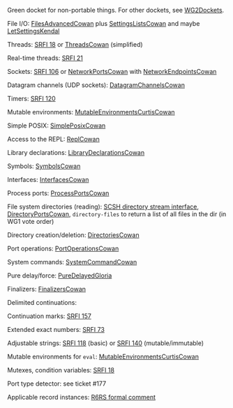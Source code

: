 ﻿Green docket for non-portable things.   For other dockets, see [WG2Dockets](WG2Dockets.md).

File I/O: [FilesAdvancedCowan](FilesAdvancedCowan.md) plus [SettingsListsCowan](SettingsListsCowan.md) and maybe [LetSettingsKendal](LetSettingsKendal.md)

Threads: [SRFI 18](http://srfi.schemers.org/srfi-18/srfi-18.html) or [ThreadsCowan](ThreadsCowan.md) (simplified)

Real-time threads: [SRFI 21](http://srfi.schemers.org/srfi-21/srfi-21.html)

Sockets: [SRFI 106](http://srfi.schemers.org/srfi-106/srfi-106.html) or [NetworkPortsCowan](NetworkPortsCowan.md) with [NetworkEndpointsCowan](NetworkEndpointsCowan.md)

Datagram channels (UDP sockets): [DatagramChannelsCowan](DatagramChannelsCowan.md)

Timers: [SRFI 120](http://srfi.schemers.org/srfi-120/srfi-120.html)

Mutable environments: [MutableEnvironmentsCurtisCowan](MutableEnvironmentsCurtisCowan.md)

Simple POSIX: [SimplePosixCowan](SimplePosixCowan.md)

Access to the REPL: [ReplCowan](ReplCowan.md)

Library declarations: [LibraryDeclarationsCowan](LibraryDeclarationsCowan.md)

Symbols: [SymbolsCowan](SymbolsCowan.md)

Interfaces: [InterfacesCowan](InterfacesCowan.md)

Process ports: [ProcessPortsCowan](ProcessPortsCowan.md)

File system directories (reading): [SCSH directory stream interface](http://www.scsh.net/docu/html/man-Z-H-4.html#node_sec_3.3), [DirectoryPortsCowan](DirectoryPortsCowan.md), `directory-files` to return a list of all files in the dir (in WG1 vote order)

Directory creation/deletion: [DirectoriesCowan](DirectoriesCowan.md)

Port operations: [PortOperationsCowan](PortOperationsCowan.md)

System commands: [SystemCommandCowan](SystemCommandCowan.md)

Pure delay/force: [PureDelayedGloria](PureDelayedGloria.md)

Finalizers: [FinalizersCowan](FinalizersCowan.md)

Delimited continuations:

Continuation marks:  [SRFI 157](http://srfi.schemers.org/srfi-157/srfi-157.html)

Extended exact numbers: [SRFI 73](http://srfi.schemers.org/srfi-73/srfi-73.html)

Adjustable strings: [SRFI 118](http://srfi.schemers.org/srfi-118/srfi-118.html) (basic)
or [SRFI 140](http://srfi.schemers.org/srfi-140/srfi-140.html) (mutable/immutable)

Mutable environments for `eval`:  [MutableEnvironmentsCurtisCowan](MutableEnvironmentsCurtisCowan.md)

Mutexes, condition variables: [SRFI 18](http://srfi.schemers.org/srfi-18/srfi-18.html)

Port type detector: see ticket #177

Applicable record instances: [R6RS formal comment](http://www.r6rs.org/formal-comments/comment-6.txt)

